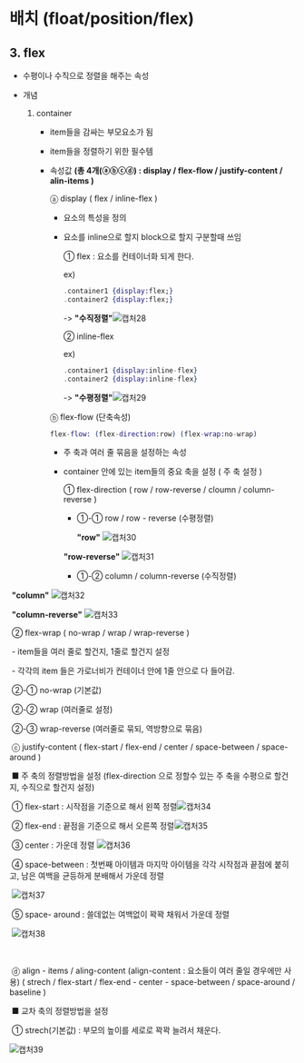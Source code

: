 # 배치 (float/position/flex)

## 3. flex

- 수평이나 수직으로 정렬을 해주는 속성

- 개념

  1. container

     - item들을 감싸는 부모요소가 됨

     - item들을 정렬하기 위한 필수템

     - 속성값 **(총 4개(ⓐⓑⓒⓓ) : display / flex-flow / justify-content / alin-items )**

       ⓐ display ( flex / inline-flex )

       - 요소의 특성을 정의

       - 요소를  inline으로 할지 block으로 할지 구분할때 쓰임

         ①  flex : 요소를 컨테이너화 되게 한다.

          ex) 

         ``` ex
         .container1 {display:flex;}
         .container2 {display:flex;}
         ```

         -> **"수직정렬"**![캡처28](https://user-images.githubusercontent.com/62126380/79680871-94e0a900-824f-11ea-9bd5-4317cd9359b0.PNG)

         

         ② inline-flex 

         ex)

         ``` ex
         .container1 {display:inline-flex}
         .container2 {display:inline-flex}
         ```

         -> **"수평정렬"**![캡처29](https://user-images.githubusercontent.com/62126380/79680901-cce7ec00-824f-11ea-84de-98dab447c336.PNG)

       

       ⓑ flex-flow (단축속성)

       ``` ex
       flex-flow: (flex-direction:row) (flex-wrap:no-wrap)
       ```

       - 주 축과 여러 줄 묶음을 설정하는 속성

       - container 안에 있는 item들의 중요 축을 설정 ( 주 축 설정 )

         ① flex-direction ( row / row-reverse / cloumn / column-reverse )

         - ①-① row / row - reverse (수평정렬)

           **"row"**           ![캡처30](https://user-images.githubusercontent.com/62126380/79681052-8bf0d700-8251-11ea-84d8-95129a128ad5.PNG)

         

         **"row-reverse"** ![캡처31](https://user-images.githubusercontent.com/62126380/79681114-3832bd80-8252-11ea-8be3-d4edc402ca95.PNG)

         - ①-② column / column-reverse (수직정렬)

​							**"column"**                       ![캡처32](https://user-images.githubusercontent.com/62126380/79681217-5fd65580-8253-11ea-99be-e4859d967284.PNG)

​						**"column-reverse"**            ![캡처33](https://user-images.githubusercontent.com/62126380/79681250-b80d5780-8253-11ea-998d-9ddfb18f3dd5.PNG)

​							② flex-wrap ( no-wrap / wrap / wrap-reverse )

​													 -  item들을 여러 줄로 할건지, 1줄로 할건지 설정

​													 -  각각의 item 들은 가로너비가 컨테이너 안에 1줄 안으로 다 들어감.	

​													②-① no-wrap (기본값)

​													②-② wrap (여러줄로 설정)

​													②-③ wrap-reverse (여러줄로 묶되, 역방향으로 묶음)



​					ⓒ justify-content ( flex-start / flex-end / center / space-between / space-around )

​						 	■ 주 축의 정렬방법을 설정                                                                                                                        								(flex-direction 으로 정할수 있는 주 축을 수평으로 할건지, 수직으로 할건지 설정)

​									① flex-start : 시작점을 기준으로 해서 왼쪽 정렬![캡처34](https://user-images.githubusercontent.com/62126380/79681853-a0849d80-8258-11ea-8121-d7ed905d0ff3.PNG)

​									② flex-end : 끝점을 기준으로 해서 오른쪽 정렬![캡처35](https://user-images.githubusercontent.com/62126380/79681884-ee010a80-8258-11ea-9060-7bab3ea1bfd8.PNG)

​									③ center : 가운데 정렬 ![캡처36](https://user-images.githubusercontent.com/62126380/79681917-31f40f80-8259-11ea-8c78-8bf9d4180290.PNG)

​									④ space-between : 첫번째 아이템과 마지막 아이템을 각각 시작점과 끝점에 붙히고, 																		남은 여백을 균등하게 분배해서 가운데 정렬

​																		![캡처37](https://user-images.githubusercontent.com/62126380/79682005-c8c0cc00-8259-11ea-9350-4abdcccea2d5.PNG)

​							 		⑤ space- around : 쓸데없는 여백없이 꽉꽉 채워서 가운데 정렬 

​																		![캡처38](https://user-images.githubusercontent.com/62126380/79682049-20f7ce00-825a-11ea-91c0-8a11f8b91af7.PNG)

​						

​					ⓓ align - items / aling-content (align-content : 요소들이 여러 줄일 경우에만 사용)                                                                                                                 						( strech / flex-start / flex-end - center - space-between / space-around / baseline )

​							■ 교차 축의 정렬방법을 설정

​									① strech(기본값) : 부모의 높이를 세로로 꽉꽉 늘려서 채운다.

![캡처39](https://user-images.githubusercontent.com/62126380/79686437-42b57d00-827b-11ea-93b9-6ca5f05d1fa8.PNG)



